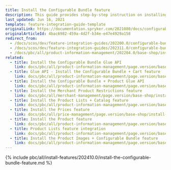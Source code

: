 ```yaml
---
title: Install the Configurable Bundle feature
description: This guide provides step-by-step instruction on installing the basic functionality for the Configurable Bundle feature in Spryker.
last_updated: Jun 16, 2021
template: feature-integration-guide-template
originalLink: https://documentation.spryker.com/2021080/docs/configurable-bundle-feature-integration
originalArticleId: 4bac6982-459a-4d2f-b34e-e47e4929a158
redirect_from:
  - /docs/scos/dev/feature-integration-guides/202200.0/configurable-bundle-feature-integration.html
  - /docs/scos/dev/feature-integration-guides/202311.0/configurable-bundle-feature-integration.html
  - /docs/pbc/all/product-information-management/202204.0/base-shop/install-and-upgrade/install-features/install-the-configurable-bundle-feature.html
related:
  - title: Install the Configurable Bundle Glue API
    link: docs/pbc/all/product-information-management/page.version/base-shop/install-and-upgrade/install-glue-api/install-the-configurable-bundle-glue-api.html
  - title: Glue API - Install the Configurable Bundle + Cart feature
    link: docs/pbc/all/product-information-management/page.version/base-shop/install-and-upgrade/install-glue-api/install-the-configurable-bundle-glue-api.html
  - title: Install the Configurable Bundle + Product Glue API
    link: docs/pbc/all/product-information-management/page.version/base-shop/install-and-upgrade/install-glue-api/install-the-configurable-bundle-product-glue-api.html
  - title: Install the Merchant Product Restrictions feature
    link: docs/pbc/all/merchant-management/page.version/base-shop/install-and-upgrade/install-the-merchant-product-restrictions-feature.html
  - title: Install the Product Lists + Catalog feature
    link: docs/pbc/all/product-information-management/page.version/base-shop/install-and-upgrade/install-features/install-the-product-lists-catalog-feature.html
  - title: Install the Prices feature
    link: docs/pbc/all/price-management/page.version/base-shop/install-and-upgrade/install-features/install-the-prices-feature.html
  - title: Install the Product feature
    link: docs/pbc/all/product-information-management/page.version/base-shop/install-and-upgrade/install-features/install-the-product-feature.html
  - title: Product Lists feature integration
    link: docs/pbc/all/product-information-management/page.version/base-shop/install-and-upgrade/install-features/install-the-product-lists-feature.html
  - title: Install the Product Images + Configurable Bundle feature
    link: docs/pbc/all/product-information-management/page.version/base-shop/install-and-upgrade/install-features/install-the-product-images-configurable-bundle-feature.html
---
```


{% include pbc/all/install-features/202410.0/install-the-configurable-bundle-feature.md %} <!-- To edit, see /_includes/pbc/all/install-features/202410.0/install-the-configurable-bundle-feature.md -->
